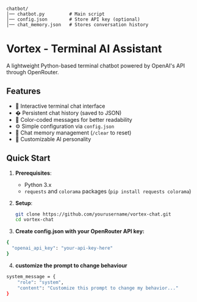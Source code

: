 ```
chatbot/
│── chatbot.py         # Main script
│── config.json        # Store API key (optional)
│── chat_memory.json   # Stores conversation history
```
# Vortex - Terminal AI Assistant



A lightweight Python-based terminal chatbot powered by OpenAI's API through OpenRouter.

## Features

- 💬 Interactive terminal chat interface
- � Persistent chat history (saved to JSON)
- 🌈 Color-coded messages for better readability
- ⚙️ Simple configuration via `config.json`
- 🔄 Chat memory management (`/clear` to reset)
- 🤖 Customizable AI personality

## Quick Start

1. **Prerequisites**:
   - Python 3.x
   - `requests` and `colorama` packages (`pip install requests colorama`)

2. **Setup**:
   ```bash
   git clone https://github.com/yourusername/vortex-chat.git
   cd vortex-chat
   ```

3. **Create config.json with your OpenRouter API key:**

```bash
{
  "openai_api_key": "your-api-key-here"
}
```

4. **customize the prompt to change behaviour**
```bash
system_message = {
    "role": "system",
    "content": "Customize this prompt to change my behavior..."
}
```
